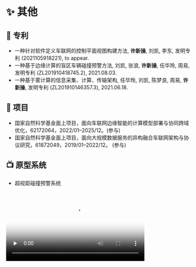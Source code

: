 # ✨ 其他

## 📄 专利

- 一种针对软件定义车联网的控制平面视图构建方法, **许新操**, 刘凯, 李东, 发明专利 (2021105918221), to appear.
- 一种基于边缘计算的盲区车辆碰撞预警方法, 刘凯, 张浪, **许新操**, 任华玲, 周易, 发明专利 (ZL201910418745.2), 2021.08.03.
- 一种基于雾计算的信息采集、计算、传输架构, 任华玲, 刘凯, 陈梦良, 周易, **许新操**, 发明专利 (ZL201910146357.3), 2021.06.18.


## 🚧 项目

-  国家自然科学基金面上项目，面向车联网边缘智能的计算模型部署与协同跨域优化，62172064，2022/01–2025/12。(参与)
- 国家自然科学基金面上项目，面向大规模数据服务的异构融合车联网架构与协议研究，61872049，2019/01–2022/12。 (参与)

## 📺 原型系统

- 超视距碰撞预警系统
<video id="video" width="75%" controls="" preload="none" poster="https://neardws-1257861591.cos.ap-shanghai.myqcloud.com/2022/09/20220914065946collision_warning883.png">
      <source id="mp4" src="https://neardws-1257861591.cos.ap-shanghai.myqcloud.com/2022/09/20220914061800超视距碰撞预警应用场景889.mp4" type="video/mp4">
      <p>Your user agent does not support the HTML5 Video element.</p>
</video>
